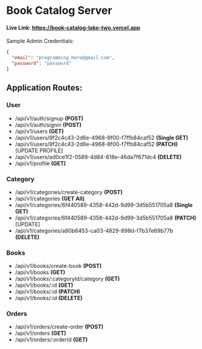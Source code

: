 # Book Catalog Server

#### Live Link: https://book-catalog-lake-two.vercel.app

Sample Admin Credentials:

```json
{
  "email": "programming.hero@gmail.com",
  "password": "password"
}
```

## Application Routes:

### User

- /api/v1/auth/signup **(POST)**
- /api/v1/auth/signin **(POST)**
- /api/v1/users **(GET)**
- /api/v1/users/9f2c4c43-2d6e-4968-8f00-f7ffb84caf52 **(Single GET)**
- /api/v1/users/9f2c4c43-2d6e-4968-8f00-f7ffb84caf52 **(PATCH)** [UPDATE PROFILE]
- /api/v1/users/ad0ce1f2-0589-4d84-818e-46da7f671dc4 **(DELETE)**
- /api/v1/profile **(GET)**

### Category

- /api/v1/categories/create-category **(POST)**
- /api/v1/categories **(GET All)**
- /api/v1/categories/6f440589-4358-442d-9d99-3d5b551705a8 **(Single GET)**
- /api/v1/categories/6f440589-4358-442d-9d99-3d5b551705a8 **(PATCH)** [UPDATE]
- /api/v1/categories/a80b6453-ca03-4829-898d-f7b37e69b77b **(DELETE)**

### Books

- /api/v1/books/create-book **(POST)**
- /api/v1/books **(GET)**
- /api/v1/books/:categoryId/category **(GET)**
- /api/v1/books/:id **(GET)**
- /api/v1/books/:id **(PATCH)**
- /api/v1/books/:id **(DELETE)**

### Orders

- /api/v1/orders/create-order **(POST)**
- /api/v1/orders **(GET)**
- /api/v1/orders/:orderId **(GET)**

